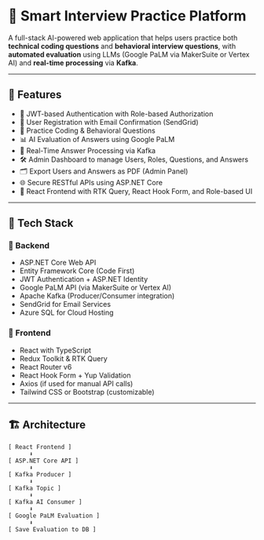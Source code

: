 # 🧠 Smart Interview Practice Platform

A full-stack AI-powered web application that helps users practice both **technical coding questions** and **behavioral interview questions**, with **automated evaluation** using LLMs (Google PaLM via MakerSuite or Vertex AI) and **real-time processing** via **Kafka**.

---

## 🚀 Features

- 🔐 JWT-based Authentication with Role-based Authorization
- 👥 User Registration with Email Confirmation (SendGrid)
- 🎯 Practice Coding & Behavioral Questions
- 📊 AI Evaluation of Answers using Google PaLM
- 🧩 Real-Time Answer Processing via Kafka
- 🛠️ Admin Dashboard to manage Users, Roles, Questions, and Answers
- 🗂️ Export Users and Answers as PDF (Admin Panel)
- 🌐 Secure RESTful APIs using ASP.NET Core
- 💬 React Frontend with RTK Query, React Hook Form, and Role-based UI

---

## 🧰 Tech Stack

### 🔹 Backend
- ASP.NET Core Web API
- Entity Framework Core (Code First)
- JWT Authentication + ASP.NET Identity
- Google PaLM API (via MakerSuite or Vertex AI)
- Apache Kafka (Producer/Consumer integration)
- SendGrid for Email Services
- Azure SQL for Cloud Hosting

### 🔸 Frontend
- React with TypeScript
- Redux Toolkit & RTK Query
- React Router v6
- React Hook Form + Yup Validation
- Axios (if used for manual API calls)
- Tailwind CSS or Bootstrap (customizable)

---

## 🏗️ Architecture

```text
[ React Frontend ]
      ⬇️
[ ASP.NET Core API ]
      ⬇️
[ Kafka Producer ]
      ⬇️
[ Kafka Topic ]
      ⬇️
[ Kafka AI Consumer ]
      ⬇️
[ Google PaLM Evaluation ]
      ⬇️
[ Save Evaluation to DB ]
